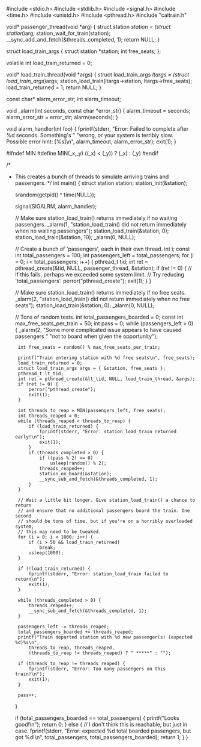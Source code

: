 #include <stdio.h>
#include <stdlib.h>
#include <signal.h>
#include <time.h>
#include <unistd.h>
#include <pthread.h>
#include "caltrain.h"

void*
passenger_thread(void *arg)
{
	struct station *station = (struct station*)arg;
	station_wait_for_train(station);
	__sync_add_and_fetch(&threads_completed, 1);
	return NULL;
}

struct load_train_args {
	struct station *station;
	int free_seats;
};

volatile int load_train_returned = 0;

void*
load_train_thread(void *args)
{
	struct load_train_args *ltargs = (struct load_train_args*)args;
	station_load_train(ltargs->station, ltargs->free_seats);
	load_train_returned = 1;
	return NULL;
}

const char* alarm_error_str;
int alarm_timeout;

void
_alarm(int seconds, const char *error_str)
{
	alarm_timeout = seconds;
	alarm_error_str = error_str;
	alarm(seconds);
}

void
alarm_handler(int foo)
{
	fprintf(stderr, "Error: Failed to complete after %d seconds. Something's "
		"wrong, or your system is terribly slow. Possible error hint: [%s]\n",
		alarm_timeout, alarm_error_str);
	exit(1);
}

#ifndef MIN
#define MIN(_x,_y) ((_x) < (_y)) ? (_x) : (_y)
#endif

/*
 * This creates a bunch of threads to simulate arriving trains and passengers.
 */
int
main()
{
	struct station station;
	station_init(&station);

	srandom(getpid() ^ time(NULL));

	signal(SIGALRM, alarm_handler);

	// Make sure station_load_train() returns immediately if no waiting passengers.
	_alarm(1, "station_load_train() did not return immediately when no waiting passengers");
	station_load_train(&station, 0);
	station_load_train(&station, 10);
	_alarm(0, NULL);

	// Create a bunch of 'passengers', each in their own thread.
	int i;
	const int total_passengers = 100;
	int passengers_left = total_passengers;
	for (i = 0; i < total_passengers; i++) {
		pthread_t tid;
		int ret = pthread_create(&tid, NULL, passenger_thread, &station);
		if (ret != 0) {
			// If this fails, perhaps we exceeded some system limit.
			// Try reducing 'total_passengers'.
			perror("pthread_create");
			exit(1);
		}
	}

	// Make sure station_load_train() returns immediately if no free seats.
	_alarm(2, "station_load_train() did not return immediately when no free seats");
	station_load_train(&station, 0);
	_alarm(0, NULL);

	// Tons of random tests.
	int total_passengers_boarded = 0;
	const int max_free_seats_per_train = 50;
	int pass = 0;
	while (passengers_left > 0) {
		_alarm(2, "Some more complicated issue appears to have caused passengers "
			"not to board when given the opportunity");

		int free_seats = random() % max_free_seats_per_train;

		printf("Train entering station with %d free seats\n", free_seats);
		load_train_returned = 0;
		struct load_train_args args = { &station, free_seats };
		pthread_t lt_tid;
		int ret = pthread_create(&lt_tid, NULL, load_train_thread, &args);
		if (ret != 0) {
			perror("pthread_create");
			exit(1);
		}

		int threads_to_reap = MIN(passengers_left, free_seats);
		int threads_reaped = 0;
		while (threads_reaped < threads_to_reap) {
			if (load_train_returned) {
				fprintf(stderr, "Error: station_load_train returned early!\n");
				exit(1);
			}
			if (threads_completed > 0) {
				if ((pass % 2) == 0)
					usleep(random() % 2);
				threads_reaped++;
				station_on_board(&station);
				__sync_sub_and_fetch(&threads_completed, 1);
			}
		}

		// Wait a little bit longer. Give station_load_train() a chance to return
		// and ensure that no additional passengers board the train. One second
		// should be tons of time, but if you're on a horribly overloaded system,
		// this may need to be tweaked.
		for (i = 0; i < 1000; i++) {
			if (i > 50 && load_train_returned)
				break;
			usleep(1000);
		}

		if (!load_train_returned) {
			fprintf(stderr, "Error: station_load_train failed to return\n");
			exit(1);
		}

		while (threads_completed > 0) {
			threads_reaped++;
			__sync_sub_and_fetch(&threads_completed, 1);
		}

		passengers_left -= threads_reaped;
		total_passengers_boarded += threads_reaped;
		printf("Train departed station with %d new passenger(s) (expected %d)%s\n",
			threads_to_reap, threads_reaped,
			(threads_to_reap != threads_reaped) ? " *****" : "");

		if (threads_to_reap != threads_reaped) {
			fprintf(stderr, "Error: Too many passengers on this train!\n");
			exit(1);
		}

		pass++;
	}

	if (total_passengers_boarded == total_passengers) {
		printf("Looks good!\n");
		return 0;
	} else {
		// I don't think this is reachable, but just in case.
		fprintf(stderr, "Error: expected %d total boarded passengers, but got %d!\n",
			total_passengers, total_passengers_boarded);
		return 1;
	}
}
